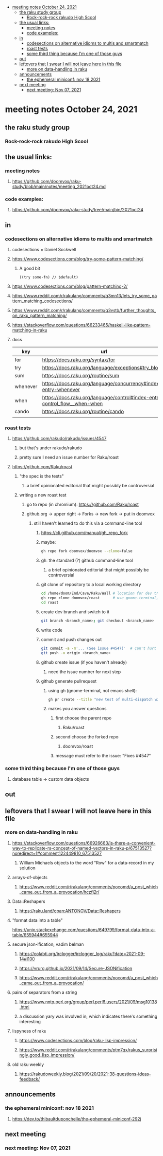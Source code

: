 - [meeting notes October 24, 2021](#org75b817d)
  - [the raku study group](#orgf186283)
    - [Rock-rock-rock rakudo High Scool](#org20a9d25)
  - [the usual links:](#org9bcb8d5)
    - [meeting notes](#org76e9493)
    - [code examples:](#org438bd92)
  - [in](#org656a441)
    - [codesections on alternative idioms to multis and smartmatch](#orgb618fa2)
    - [roast tests](#orgafb3f9e)
    - [some third thing because I'm one of those guys](#org524f279)
  - [out](#orgb5b6ed8)
  - [leftovers that I swear I will not leave here in this file](#org9b43f22)
    - [more on data-handling in raku](#orgec0759d)
  - [announcements](#orgb60be98)
    - [the ephemeral miniconf: nov 18 2021](#org62c9c55)
  - [next meeting](#org6794e98)
    - [next meeting: Nov 07, 2021](#org31415bd)


<a id="org75b817d"></a>

# meeting notes October 24, 2021


<a id="orgf186283"></a>

## the raku study group


<a id="org20a9d25"></a>

### Rock-rock-rock rakudo High Scool


<a id="org9bcb8d5"></a>

## the usual links:


<a id="org76e9493"></a>

### meeting notes

1.  <https://github.com/doomvox/raku-study/blob/main/notes/meeting_2021oct24.md>


<a id="org438bd92"></a>

### code examples:

1.  <https://github.com/doomvox/raku-study/tree/main/bin/2021oct24>


<a id="org656a441"></a>

## in


<a id="orgb618fa2"></a>

### codesections on alternative idioms to multis and smartmatch

1.  codesections = Daniel Sockwell

2.  <https://www.codesections.com/blog/try-some-pattern-matching/>

    1.  A good bit
    
        ```perl6
        ((try some-fn) // $default)
        ```

3.  <https://www.codesections.com/blog/pattern-matching-2/>

4.  <https://www.reddit.com/r/rakulang/comments/q3mn13/lets_try_some_pattern_matching_codesections/>

5.  <https://www.reddit.com/r/rakulang/comments/q3vstb/further_thoughts_on_raku_pattern_matching/>

6.  <https://stackoverflow.com/questions/66233465/haskell-like-pattern-matching-in-raku>

7.  docs

    | key      | url                                                                          |  |
    |-------- |---------------------------------------------------------------------------- |--- |
    | for      | <https://docs.raku.org/syntax/for>                                           |  |
    | try      | <https://docs.raku.org/language/exceptions#try_blocks>                       |  |
    | sum      | <https://docs.raku.org/routine/sum>                                          |  |
    | whenever | <https://docs.raku.org/language/concurrency#index-entry-whenever>            |  |
    | when     | <https://docs.raku.org/language/control#index-entry-control_flow__when-when> |  |
    | cando    | <https://docs.raku.org/routine/cando>                                        |  |
    |          |                                                                              |  |


<a id="orgafb3f9e"></a>

### roast tests

1.  <https://github.com/rakudo/rakudo/issues/4547>

    1.  but that's under rakudo/rakudo
    
    2.  pretty sure I need an issue number for Raku/roast

2.  <https://github.com/Raku/roast>

    1.  "the spec is the tests"
    
        1.  a brief opinionated editorial that might possibly be controversial
    
    2.  writing a new roast test
    
        1.  go to repo (in chromium): <https://github.com/Raku/roast>
        
        2.  github.org -> upper right -> Forks -> new fork -> put in doomvox
        
            1.  still haven't learned to do this via a command-line tool
            
                1.  <https://cli.github.com/manual/gh_repo_fork>
                
                2.  maybe:
                
                    ```sh
                    gh repo fork doomvox/doomvox --clone=false
                    ```
                
                3.  gh: the standard (?) github command-line tool
                
                    1.  a brief opinionated editorial that might possibly be controversial
                
                4.  git clone of repository to a local working directory
                
                    ```sh
                    cd /home/doom/End/Cave/Raku/Wall # location for dev trees
                    gh repo clone doomvox/roast      # use gnome-terminal, not emacs shell 
                    cd roast
                    ```
                
                5.  create dev branch and switch to it
                
                    ```sh
                    git branch <branch_name>; git checkout <branch_name>
                    ```
                
                6.  write code
                
                7.  commit and push changes out
                
                    ```sh
                    git commit -a -m'... (See issue #4547)'  # can't hurt to include issue number
                    git push -u origin <branch_name>
                    ```
                
                8.  github create issue (if you haven't already)
                
                    1.  need the issue number for next step
                
                9.  github generate pullrequest
                
                    1.  using gh (gnome-terminal, not emacs shell):
                    
                        ```sh
                        gh pr create --title "new test of multi-dispatch with where clauses" --body "Fixes #4547"
                        ```
                    
                    2.  makes you answer questions
                    
                        1.  first choose the parent repo
                        
                            1.  Raku/roast
                        
                        2.  second choose the forked repo
                        
                            1.  doomvox/roast
                        
                        3.  message must refer to the issue: "Fixes #4547"


<a id="org524f279"></a>

### some third thing because I'm one of those guys

1.  database table -> custom data objects


<a id="orgb5b6ed8"></a>

## out


<a id="org9b43f22"></a>

## leftovers that I swear I will not leave here in this file


<a id="orgec0759d"></a>

### more on data-handling in raku

1.  <https://stackoverflow.com/questions/66926663/is-there-a-convenient-way-to-replicate-rs-concept-of-named-vectors-in-raku-p/67513527?noredirect=1#comment122449810_67513527>

    1.  William Michaels objects to the word "Row" for a data-record in my solution

2.  arrays-of-objects

    1.  <https://www.reddit.com/r/rakulang/comments/pocomd/a_post_which_came_out_from_a_provocation/hczfj2r/>

3.  Data::Reshapers

    1.  <https://raku.land/cpan:ANTONOV/Data::Reshapers>

4.  "format data into a table"

    <https://unix.stackexchange.com/questions/649799/format-data-into-a-table/655944#655944>

5.  secure json-ification, vadim belman

    1.  <https://colabti.org/irclogger/irclogger_log/raku?date=2021-09-14#l100>
    
    2.  <https://vrurg.github.io/2021/09/14/Secure-JSONification>
    
    3.  <https://www.reddit.com/r/rakulang/comments/pocomd/a_post_which_came_out_from_a_provocation/>

6.  pairs of separators from a string

    1.  <https://www.nntp.perl.org/group/perl.perl6.users/2021/09/msg10138.html>
    
    2.  a discussion yary was involved in, which indicates there's something interesting

7.  lispyness of raku

    1.  <https://www.codesections.com/blog/raku-lisp-impression/>
    
    2.  <https://www.reddit.com/r/rakulang/comments/ptm7qx/rakus_surprisingly_good_lisp_impression/>

8.  old raku weekly

    1.  <https://rakudoweekly.blog/2021/09/20/2021-38-questions-ideas-feedback/>


<a id="orgb60be98"></a>

## announcements


<a id="org62c9c55"></a>

### the ephemeral miniconf: nov 18 2021

1.  <https://dev.to/thibaultduponchelle/the-ephemeral-miniconf-292j>


<a id="org6794e98"></a>

## next meeting


<a id="org31415bd"></a>

### next meeting: Nov 07, 2021
